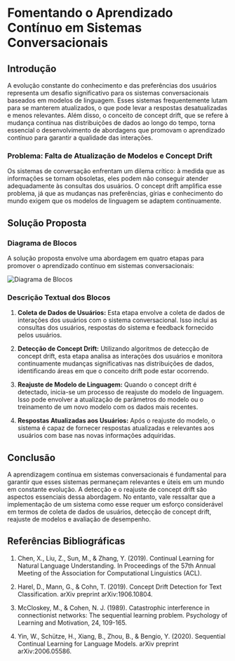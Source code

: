# Fomentando o Aprendizado Contínuo em Sistemas Conversacionais

## Introdução
A evolução constante do conhecimento e das preferências dos usuários representa um desafio significativo para os sistemas conversacionais baseados em modelos de linguagem. Esses sistemas frequentemente lutam para se manterem atualizados, o que pode levar a respostas desatualizadas e menos relevantes. Além disso, o conceito de concept drift, que se refere à mudança contínua nas distribuições de dados ao longo do tempo, torna essencial o desenvolvimento de abordagens que promovam o aprendizado contínuo para garantir a qualidade das interações.

### Problema: Falta de Atualização de Modelos e Concept Drift
Os sistemas de conversação enfrentam um dilema crítico: à medida que as informações se tornam obsoletas, eles podem não conseguir atender adequadamente às consultas dos usuários. O concept drift amplifica esse problema, já que as mudanças nas preferências, gírias e conhecimento do mundo exigem que os modelos de linguagem se adaptem continuamente.

## Solução Proposta

### Diagrama de Blocos
A solução proposta envolve uma abordagem em quatro etapas para promover o aprendizado contínuo em sistemas conversacionais:

![Diagrama de Blocos](https://example.com/diagrama_de_blocos.png)

### Descrição Textual dos Blocos

1. **Coleta de Dados de Usuários:** Esta etapa envolve a coleta de dados de interações dos usuários com o sistema conversacional. Isso inclui as consultas dos usuários, respostas do sistema e feedback fornecido pelos usuários.

2. **Detecção de Concept Drift:** Utilizando algoritmos de detecção de concept drift, esta etapa analisa as interações dos usuários e monitora continuamente mudanças significativas nas distribuições de dados, identificando áreas em que o conceito drift pode estar ocorrendo.

3. **Reajuste de Modelo de Linguagem:** Quando o concept drift é detectado, inicia-se um processo de reajuste do modelo de linguagem. Isso pode envolver a atualização de parâmetros do modelo ou o treinamento de um novo modelo com os dados mais recentes.

4. **Respostas Atualizadas aos Usuários:** Após o reajuste do modelo, o sistema é capaz de fornecer respostas atualizadas e relevantes aos usuários com base nas novas informações adquiridas.

## Conclusão
A aprendizagem contínua em sistemas conversacionais é fundamental para garantir que esses sistemas permaneçam relevantes e úteis em um mundo em constante evolução. A detecção e o reajuste de concept drift são aspectos essenciais dessa abordagem. No entanto, vale ressaltar que a implementação de um sistema como esse requer um esforço considerável em termos de coleta de dados de usuários, detecção de concept drift, reajuste de modelos e avaliação de desempenho.

## Referências Bibliográficas
1. Chen, X., Liu, Z., Sun, M., & Zhang, Y. (2019). Continual Learning for Natural Language Understanding. In Proceedings of the 57th Annual Meeting of the Association for Computational Linguistics (ACL).

2. Harel, D., Mann, G., & Cohn, T. (2019). Concept Drift Detection for Text Classification. arXiv preprint arXiv:1906.10804.

3. McCloskey, M., & Cohen, N. J. (1989). Catastrophic interference in connectionist networks: The sequential learning problem. Psychology of Learning and Motivation, 24, 109-165.

4. Yin, W., Schütze, H., Xiang, B., Zhou, B., & Bengio, Y. (2020). Sequential Continual Learning for Language Models. arXiv preprint arXiv:2006.05586.
